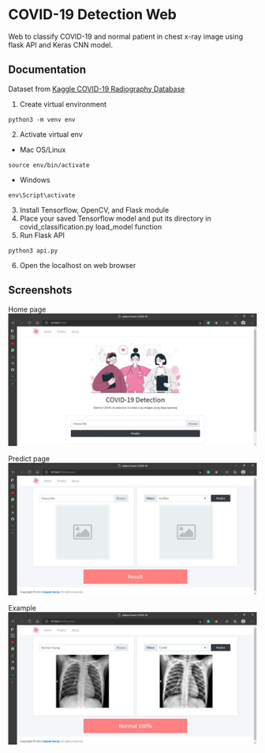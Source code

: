 # COVID-19 Detection Web
Web to classify COVID-19 and normal patient in chest x-ray image using flask API and Keras CNN model.

## Documentation
Dataset from [Kaggle COVID-19 Radiography Database](https://www.kaggle.com/tawsifurrahman/covid19-radiography-database)

1. Create virtual environment
```command
python3 -m venv env
```
2. Activate virtual env
- Mac OS/Linux
```command
source env/bin/activate
```
- Windows
```command
env\Script\activate
```
3. Install Tensorflow, OpenCV, and Flask module
4. Place your saved Tensorflow model and put its directory in covid_classification.py load_model function
5. Run Flask API
```command
python3 api.py
```
6. Open the localhost on web browser

## Screenshots
Home page
![home page](https://github.com/inayahsurya/covid-detection-web/blob/main/static/img/home.JPG)

Predict page
![predict page](https://github.com/inayahsurya/covid-detection-web/blob/main/static/img/predict.JPG)

Example
![example](https://github.com/inayahsurya/covid-detection-web/blob/main/static/img/normal%20clahe.JPG)
